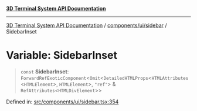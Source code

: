 [**3D Terminal System API Documentation**](../../../../README.md)

***

[3D Terminal System API Documentation](../../../../README.md) / [components/ui/sidebar](../README.md) / SidebarInset

# Variable: SidebarInset

> `const` **SidebarInset**: `ForwardRefExoticComponent`\<`Omit`\<`DetailedHTMLProps`\<`HTMLAttributes`\<`HTMLElement`\>, `HTMLElement`\>, `"ref"`\> & `RefAttributes`\<`HTMLDivElement`\>\>

Defined in: [src/components/ui/sidebar.tsx:354](https://github.com/Dicommunitas/ThreeJS_Terminal_3D/blob/48170ffd573f70d66a1c284f1f35045f3d98e94f/src/components/ui/sidebar.tsx#L354)
